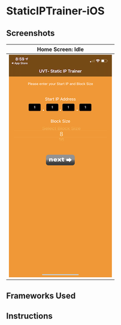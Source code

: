 # StaticIPTrainer-iOS

## Screenshots
| Home Screen: Idle | 
| ----------------- | 
| ![HomeScreen.PNG](screenshots/HomeScreen.PNG) | 

## Frameworks Used

## Instructions
